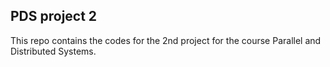 ## PDS project 2

This repo contains the codes for the 2nd project for the course Parallel and Distributed Systems.

